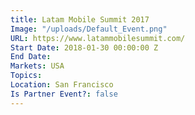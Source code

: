 ```yaml
---
title: Latam Mobile Summit 2017
Image: "/uploads/Default_Event.png"
URL: https://www.latammobilesummit.com/
Start Date: 2018-01-30 00:00:00 Z
End Date: 
Markets: USA
Topics: 
Location: San Francisco
Is Partner Event?: false
---
```


